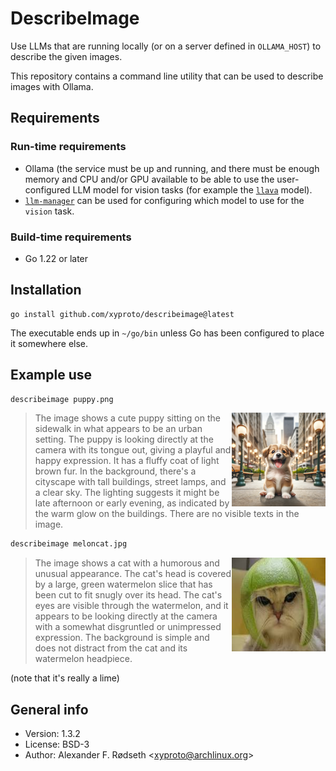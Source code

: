 # DescribeImage

Use LLMs that are running locally (or on a server defined in `OLLAMA_HOST`) to describe the given images.

This repository contains a command line utility that can be used to describe images with Ollama.

## Requirements

### Run-time requirements

* Ollama (the service must be up and running, and there must be enough memory and CPU and/or GPU available to be able to use the user-configured LLM model for vision tasks (for example the [`llava`](https://ollama.com/library/llava) model).
* [`llm-manager`](https://github.com/xyproto/llm-manager) can be used for configuring which model to use for the `vision` task.

### Build-time requirements

* Go 1.22 or later

## Installation

    go install github.com/xyproto/describeimage@latest

The executable ends up in `~/go/bin` unless Go has been configured to place it somewhere else.

## Example use

```sh
describeimage puppy.png
```

<img align="right" width="150" height="150" alt="Puppy" src="img/puppy.png">

> The image shows a cute puppy sitting on the sidewalk in what appears to be an urban setting. The puppy is looking directly at the camera with its tongue out, giving a playful and happy expression. It has a fluffy coat of light brown fur. In the background, there's a cityscape with tall buildings, street lamps, and a clear sky. The lighting suggests it might be late afternoon or early evening, as indicated by the warm glow on the buildings. There are no visible texts in the image.

```sh
describeimage meloncat.jpg
```

<img align="right" width="150" height="150" alt="Melon Cat" src="img/meloncat.jpg">

> The image shows a cat with a humorous and unusual appearance. The cat's head is covered by a large, green watermelon slice that has been cut to fit snugly over its head. The cat's eyes are visible through the watermelon, and it appears to be looking directly at the camera with a somewhat disgruntled or unimpressed expression. The background is simple and does not distract from the cat and its watermelon headpiece.

(note that it's really a lime)

## General info

* Version: 1.3.2
* License: BSD-3
* Author: Alexander F. Rødseth &lt;xyproto@archlinux.org&gt;

